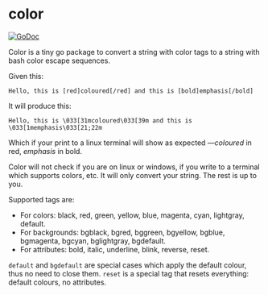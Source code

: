 # color

[![GoDoc](http://img.shields.io/badge/go-documentation-blue.svg)](http://godoc.org/github.com/andmarios/go-color)

Color is a tiny go package to convert a string with color tags to a string with
bash color escape sequences.

Given this:

    Hello, this is [red]coloured[/red] and this is [bold]emphasis[/bold]

It will produce this:

    Hello, this is \033[31mcoloured\033[39m and this is \033[1memphasis\033[21;22m

Which if your print to a linux terminal will show as expected —_coloured_ in red,
_emphasis_ in bold.

Color will not check if you are on linux or windows, if you write to a terminal
which supports colors, etc. It will only convert your string. The rest is up to you.

Supported tags are:

- For colors: black, red, green, yellow, blue, magenta, cyan, lightgray, default.
- For backgrounds: bgblack, bgred, bggreen, bgyellow, bgblue, bgmagenta, bgcyan, bglightgray, bgdefault.
- For attributes: bold, italic, underline, blink, reverse, reset.

`default` and `bgdefault` are special cases which apply the default colour, thus no need
to close them. `reset` is a special tag that resets everything: default colours, no attributes.
